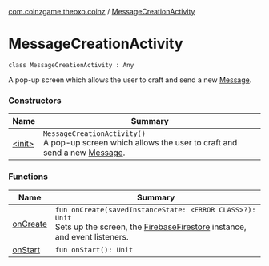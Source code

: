 [com.coinzgame.theoxo.coinz](../index.md) / [MessageCreationActivity](.)

# MessageCreationActivity

`class MessageCreationActivity : Any`

A pop-up screen which allows the user to craft and send a new [Message](../-message/index.md).

### Constructors

| Name | Summary |
|---|---|
| [&lt;init&gt;](-init-.md) | `MessageCreationActivity()`<br>A pop-up screen which allows the user to craft and send a new [Message](../-message/index.md). |

### Functions

| Name | Summary |
|---|---|
| [onCreate](on-create.md) | `fun onCreate(savedInstanceState: <ERROR CLASS>?): Unit`<br>Sets up the screen, the [FirebaseFirestore](#) instance, and event listeners. |
| [onStart](on-start.md) | `fun onStart(): Unit` |
